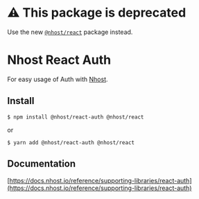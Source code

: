# ⚠️ This package is deprecated

Use the new [`@nhost/react`](https://github.com/nhost/nhost/tree/main/packages/react) package instead.

# Nhost React Auth

For easy usage of Auth with [Nhost](https://nhost.io).

## Install

`$ npm install @nhost/react-auth @nhost/react`

or

`$ yarn add @nhost/react-auth @nhost/react`

## Documentation

[https://docs.nhost.io/reference/supporting-libraries/react-auth](https://docs.nhost.io/reference/supporting-libraries/react-auth)
